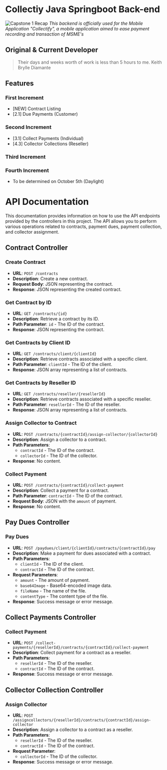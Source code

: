 # Collectiy Java Springboot Back-end
![Capstone 1 Recap](https://github.com/kbdiamondes/collectify-backend/assets/68324799/64fdcd15-6100-4251-8126-d6a7df201073)
_This backend is officially used for the Mobile Application "Collectify", a mobile application aimed to ease payment recording and transaction of MSME's_

## Original & Current Developer

> Their days and weeks worth of work is less than 5 hours to me.
Keith Brylle Diamante

## Features

### First Increment

- [NEW] Contract Listing
- [2.1] Due Payments (Customer)

### Second Increment
- [3.1] Collect Payments (Individual) 
- [4.3] Collector Collections (Reseller) 


### Third Increment
### Fourth Increment
- To be determined on October 5th (Daylight)

# API Documentation

This documentation provides information on how to use the API endpoints provided by the controllers in this project. The API allows you to perform various operations related to contracts, payment dues, payment collection, and collector assignment.

## Contract Controller

### Create Contract
- **URL**: `POST /contracts`
- **Description**: Create a new contract.
- **Request Body**: JSON representing the contract.
- **Response**: JSON representing the created contract.

### Get Contract by ID
- **URL**: `GET /contracts/{id}`
- **Description**: Retrieve a contract by its ID.
- **Path Parameter**: `id` - The ID of the contract.
- **Response**: JSON representing the contract.

### Get Contracts by Client ID
- **URL**: `GET /contracts/client/{clientId}`
- **Description**: Retrieve contracts associated with a specific client.
- **Path Parameter**: `clientId` - The ID of the client.
- **Response**: JSON array representing a list of contracts.

### Get Contracts by Reseller ID
- **URL**: `GET /contracts/reseller/{resellerId}`
- **Description**: Retrieve contracts associated with a specific reseller.
- **Path Parameter**: `resellerId` - The ID of the reseller.
- **Response**: JSON array representing a list of contracts.

### Assign Collector to Contract
- **URL**: `POST /contracts/{contractId}/assign-collector/{collectorId}`
- **Description**: Assign a collector to a contract.
- **Path Parameters**:
  - `contractId` - The ID of the contract.
  - `collectorId` - The ID of the collector.
- **Response**: No content.

### Collect Payment
- **URL**: `POST /contracts/{contractId}/collect-payment`
- **Description**: Collect a payment for a contract.
- **Path Parameter**: `contractId` - The ID of the contract.
- **Request Body**: JSON with the `amount` of payment.
- **Response**: No content.

## Pay Dues Controller

### Pay Dues
- **URL**: `POST /paydues/client/{clientId}/contracts/{contractId}/pay`
- **Description**: Make a payment for dues associated with a contract.
- **Path Parameters**:
  - `clientId` - The ID of the client.
  - `contractId` - The ID of the contract.
- **Request Parameters**:
  - `amount` - The amount of payment.
  - `base64Image` - Base64-encoded image data.
  - `fileName` - The name of the file.
  - `contentType` - The content type of the file.
- **Response**: Success message or error message.

## Collect Payments Controller

### Collect Payment
- **URL**: `POST /collect-payments/{resellerId}/contracts/{contractId}/collect-payment`
- **Description**: Collect payment for a contract as a reseller.
- **Path Parameters**:
  - `resellerId` - The ID of the reseller.
  - `contractId` - The ID of the contract.
- **Response**: Success message or error message.

## Collector Collection Controller

### Assign Collector
- **URL**: `POST /assigncollectors/{resellerId}/contracts/{contractId}/assign-collector`
- **Description**: Assign a collector to a contract as a reseller.
- **Path Parameters**:
  - `resellerId` - The ID of the reseller.
  - `contractId` - The ID of the contract.
- **Request Parameter**:
  - `collectorId` - The ID of the collector.
- **Response**: Success message or error message.


